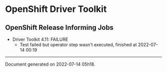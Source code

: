 
OpenShift Driver Toolkit
========================

OpenShift Release Informing Jobs
--------------------------------



* Driver Toolkit 4.11: FAILURE
  - Test failed but operator step wasn't executed, finished at 2022-07-14 00:19






---
Document generated on 2022-07-14 05h18.
